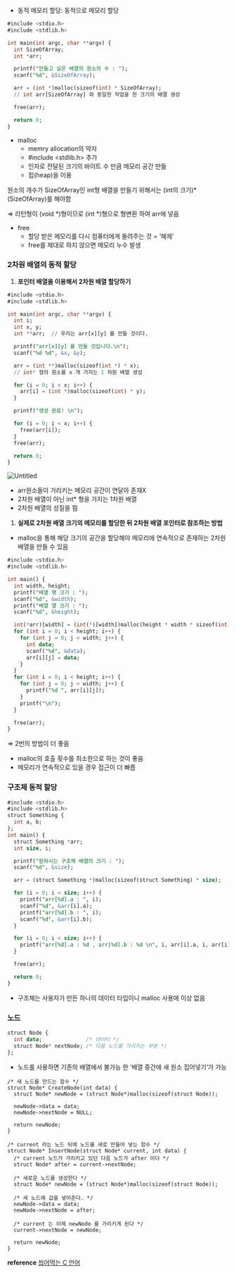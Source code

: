 

- 동적 메모리 할당: 동적으로 메모리 할당

```sql
#include <stdio.h>
#include <stdlib.h>

int main(int argc, char **argv) {
  int SizeOfArray;
  int *arr;

  printf("만들고 싶은 배열의 원소의 수 : ");
  scanf("%d", &SizeOfArray);

  arr = (int *)malloc(sizeof(int) * SizeOfArray);
  // int arr[SizeOfArray] 와 동일한 작업을 한 크기의 배열 생성

  free(arr);

  return 0;
}
```

- malloc
    - memry allocation의 약자
    - #include <stdlib.h> 추가
    - 인자로 전달된 크기의 바이트 수 만큼 메모리 공간 만듦
    - 힙(heap)을 이용

원소의 개수가 SizeOfArray인 int형 배열을 만들기 위해서는 (int의 크기)*(SizeOfArray)를 해야함

⇒ 리턴형이 (void *)형이므로 (int *)형으로 형변환 하여 arr에 넣음

- free
    - 할당 받은 메모리를 다시 컴퓨터에게 돌려주는 것 = ‘해제’
    - free를 제대로 하지 않으면 메모리 누수 발생
    

### 2차원 배열의 동적 할당

1. **포인터 배열을 이용해서 2차원 배열 할당하기**

```sql
#include <stdio.h>
#include <stdlib.h>

int main(int argc, char **argv) {
  int i;
  int x, y;
  int **arr;  // 우리는 arr[x][y] 를 만들 것이다.

  printf("arr[x][y] 를 만들 것입니다.\n");
  scanf("%d %d", &x, &y);

  arr = (int **)malloc(sizeof(int *) * x);
  // int* 형의 원소를 x 개 가지는 1 차원 배열 생성

  for (i = 0; i < x; i++) {
    arr[i] = (int *)malloc(sizeof(int) * y);
  }

  printf("생성 완료! \n");

  for (i = 0; i < x; i++) {
    free(arr[i]);
  }
  free(arr);

  return 0;
}
```

![Untitled](https://user-images.githubusercontent.com/57864944/160835553-a919abce-bade-4c46-b575-0c9fb3946d16.png)


- arr원소들이 가리키는 메모리 공간이 연달아 존재X
- 2차원 배열이 아닌 int* 형을 가지는 1차원 배열
- 2차원 배열의 성질을 띔

1. **실제로 2차원 배열 크기의 메모리를 할당한 뒤 2차원 배열 포인터로 참조하는 방법**
- malloc을 통해 해당 크기의 공간을 할당해야 메모리에 연속적으로 존재하는 2차원 배열을 만들 수 있음

```sql
#include <stdio.h>
#include <stdlib.h>

int main() {
  int width, height;
  printf("배열 행 크기 : ");
  scanf("%d", &width);
  printf("배열 열 크기 : ");
  scanf("%d", &height);

  int(*arr)[width] = (int(*)[width])malloc(height * width * sizeof(int));
  for (int i = 0; i < height; i++) {
    for (int j = 0; j < width; j++) {
      int data;
      scanf("%d", &data);
      arr[i][j] = data;
    }
  }
  for (int i = 0; i < height; i++) {
    for (int j = 0; j < width; j++) {
      printf("%d ", arr[i][j]);
    }
    printf("\n");
  }

  free(arr);
}
```

⇒ 2번의 방법이 더 좋음

- malloc의 호출 횟수를 최소한으로 하는 것이 좋음
- 메모리가 연속적으로 있을 경우 접근이 더 빠름

### 구조체 동적 할당

```sql
#include <stdio.h>
#include <stdlib.h>
struct Something {
  int a, b;
};
int main() {
  struct Something *arr;
  int size, i;

  printf("원하시는 구조체 배열의 크기 : ");
  scanf("%d", &size);

  arr = (struct Something *)malloc(sizeof(struct Something) * size);

  for (i = 0; i < size; i++) {
    printf("arr[%d].a : ", i);
    scanf("%d", &arr[i].a);
    printf("arr[%d].b : ", i);
    scanf("%d", &arr[i].b);
  }

  for (i = 0; i < size; i++) {
    printf("arr[%d].a : %d , arr[%d].b : %d \n", i, arr[i].a, i, arr[i].b);
  }

  free(arr);

  return 0;
}
```

- 구조체는 사용자가 만든 하나의 데이터 타입이니 malloc 사용에 이상 없음

### 노드

```sql
struct Node {
  int data;              /* 데이터 */
  struct Node* nextNode; /* 다음 노드를 가리키는 부분 */
};
```

- 노드를 사용하면 기존의 배열에서 불가능 한 ‘배열 중간에 새 원소 집어넣기’가 가능

```
/* 새 노드를 만드는 함수 */
struct Node* CreateNode(int data) {
  struct Node* newNode = (struct Node*)malloc(sizeof(struct Node));

  newNode->data = data;
  newNode->nextNode = NULL;

  return newNode;
}

/* current 라는 노드 뒤에 노드를 새로 만들어 넣는 함수 */
struct Node* InsertNode(struct Node* current, int data) {
  /* current 노드가 가리키고 있던 다음 노드가 after 이다 */
  struct Node* after = current->nextNode;

  /* 새로운 노드를 생성한다 */
  struct Node* newNode = (struct Node*)malloc(sizeof(struct Node));

  /* 새 노드에 값을 넣어준다. */
  newNode->data = data;
  newNode->nextNode = after;

  /* current 는 이제 newNode 를 가리키게 된다 */
  current->nextNode = newNode;

  return newNode;
}
```

**reference**
[씹어먹는 C 언어](https://modoocode.com/98)
